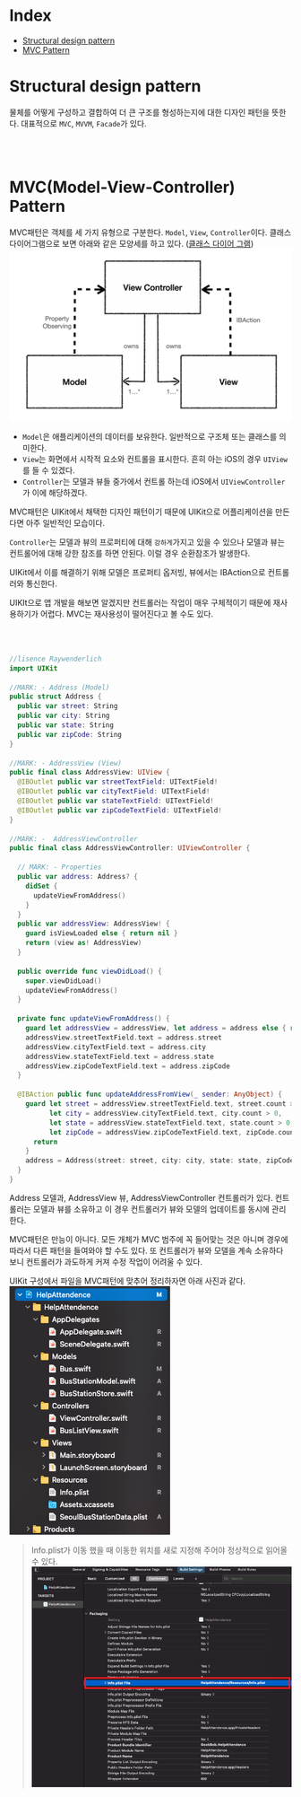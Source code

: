 # Index
- [Structural design pattern](#Structural-design-pattern)
- [MVC Pattern](#MVC(Model-View-Controller)-Pattern)
# Structural design pattern
물체를 어떻게 구성하고 결합하여 더 큰 구조를 형성하는지에 대한 디자인 패턴을 뜻한다.
대표적으로 `MVC`, `MVVM`, `Facade`가 있다.

<br></br>
# MVC(Model-View-Controller) Pattern
MVC패턴은 객체를 세 가지 유형으로 구분한다. `Model`, `View`, `Controller`이다.
클래스 다이어그램으로 보면 아래와 같은 모양세를 하고 있다.
([클래스 다이어 그램](DesignPattern/ClassDiagram/README.md))
![](Resource/MvcClassDiagram.png)

- `Model`은 애플리케이션의 데이터를 보유한다. 일반적으로 구조체 또는 클래스를 의미한다.
- `View`는 화면에서 시작적 요소와 컨트롤을 표시한다. 흔히 아는 iOS의 경우 `UIView`를 들 수 있겠다.
- `Controller`는 모델과 뷰들 중가에서 컨트롤 하는데 iOS에서 `UIViewController`가 이에 해당하겠다.

MVC패턴은 UIKit에서 채택한 디자인 패턴이기 때문에 UIKit으로 어플리케이션을 만든다면 아주 일반적인 모습이다.

`Controller`는 모델과 뷰의 프로퍼티에 대해 `강하게`가지고 있을 수 있으나 모델과 뷰는 컨트롤어에 대해 강한 참조를 하면 안된다. 이럴 경우 순환참조가 발생한다.

UIKit에서 이를 해결하기 위해 모델은 프로퍼티 옵저빙, 뷰에서는 IBAction으로 컨트롤러와 통신한다.

UIKIt으로 앱 개발을 해보면 알겠지만 컨트롤러는 작업이 매우 구체적이기 때문에 재사용하기가 어렵다. MVC는 재사용성이 떨어진다고 볼 수도 있다.

<br></br>

```Swift
//lisence Raywenderlich
import UIKit

//MARK: - Address (Model)
public struct Address {
  public var street: String
  public var city: String
  public var state: String
  public var zipCode: String
}

//MARK: - AddressView (View)
public final class AddressView: UIView {
  @IBOutlet public var streetTextField: UITextField!
  @IBOutlet public var cityTextField: UITextField!
  @IBOutlet public var stateTextField: UITextField!
  @IBOutlet public var zipCodeTextField: UITextField!
}

//MARK: -  AddressViewController
public final class AddressViewController: UIViewController {

  // MARK: - Properties
  public var address: Address? {
    didSet {
      updateViewFromAddress()
    }
  }
  public var addressView: AddressView! {
    guard isViewLoaded else { return nil }
    return (view as! AddressView)
  }
  
  public override func viewDidLoad() {
    super.viewDidLoad()
    updateViewFromAddress()
  }
  
  private func updateViewFromAddress() {
    guard let addressView = addressView, let address = address else { return }
    addressView.streetTextField.text = address.street
    addressView.cityTextField.text = address.city
    addressView.stateTextField.text = address.state
    addressView.zipCodeTextField.text = address.zipCode
  }
  
  @IBAction public func updateAddressFromView(_ sender: AnyObject) {
    guard let street = addressView.streetTextField.text, street.count > 0,
          let city = addressView.cityTextField.text, city.count > 0,
          let state = addressView.stateTextField.text, state.count > 0,
          let zipCode = addressView.zipCodeTextField.text, zipCode.count > 0 else {
      return
    }
    address = Address(street: street, city: city, state: state, zipCode: zipCode)
  }
}
```
Address 모델과, AddressView 뷰, AddressViewController 컨트롤러가 있다.
컨트롤러는 모델과 뷰를 소유하고 이 경우 컨트롤러가 뷰와 모델의 업데이트를 동시에 관리한다.

MVC패턴은 만능이 아니다. 모든 개체가 MVC 범주에 꼭 들어맞는 것은 아니며 경우에 따라서 다른 패턴을 들여와야 할 수도 있다. 또 컨트롤러가 뷰와 모델을 계속 소유하다 보니 컨트롤러가 과도하게 커져 수정 작업이 어려울 수 있다. 

UIKit 구성에서 파일을 MVC패턴에 맞추어 정리하자면 아래 사진과 같다.
![](Resource/Group.png)

>Info.plist가 이동 했을 때 이동한 위치를 새로 지정해 주어야 정상적으로 읽어올 수 있다.
![](Resource/PlistPathReload.png)
